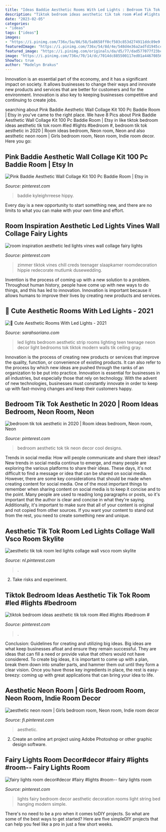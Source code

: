 ```yaml
---
title: "Ideas Baddie Aesthetic Rooms With Led Lights : Bedroom Tik Tok Aesthetic In 2020"
description: "Tiktok bedroom ideas aesthetic tik tok room #led #lights #bedroom #"
date: "2023-02-05"
categories:
- "ideas"
tags: ["ideas"]
images:
- "https://i.pinimg.com/736x/5a/86/58/5a8658ff0cf503c853d274911ddc89e9.jpg"
featuredImage: "https://i.pinimg.com/736x/54/8d/4e/548d4e36a2adfd1945cccb0bb13233e3.jpg"
featured_image: "https://i.pinimg.com/originals/da/d5/77/dad577077f23bcf1e06f4fdf5652bb69.jpg"
image: "https://i.pinimg.com/736x/70/14/dc/7014dc885500117ed01a446708567a04.jpg"
ShowToc: true
author: "Madelyn Brakus"
---
```



Innovation is an essential part of the economy, and it has a significant impact on society. It allows businesses to change their ways and innovate new products and services that are better for customers and for the environment. Innovation is also key to keeping businesses competitive and continuing to create jobs.

	

		
searching about Pink Baddie Aesthetic Wall Collage Kit 100 Pc Baddie Room | Etsy in you've came to the right place. We have 8 Pics about Pink Baddie Aesthetic Wall Collage Kit 100 Pc Baddie Room | Etsy in like tiktok bedroom ideas aesthetic tik tok room #led #lights #bedroom #, bedroom tik tok aesthetic in 2020 | Room ideas bedroom, Neon room, Neon and also aesthetic neon room | Girls bedroom room, Neon room, Indie room decor. Here you go:
		
    
## Pink Baddie Aesthetic Wall Collage Kit 100 Pc Baddie Room | Etsy In

<img loading=lazy src="https://i.pinimg.com/originals/1b/10/7f/1b107fb3e5148dcd017686710fe7366a.jpg" onerror="this.onerror=null;this.src='https://tse4.mm.bing.net/th?id=OIP.8FiHJ43UWlZ65qhYkHtr0wHaJ3&amp;pid=15.1';" alt="Pink Baddie Aesthetic Wall Collage Kit 100 Pc Baddie Room | Etsy in">

_Source: pinterest.com_

>baddie kyleighrreese hippy. 

	

Every day is a new opportunity to start something new, and there are no limits to what you can make with your own time and effort.

    
## Room Inspiration Aesthetic Led Lights Vines Wall Collage Fairy Lights

<img loading=lazy src="https://i.pinimg.com/736x/d4/10/94/d41094ea7eb9ca84d657802a2bcd6d03.jpg" onerror="this.onerror=null;this.src='https://tse1.mm.bing.net/th?id=OIP.T-I6BzZM1l79bwVBGJ1ycwHaJ3&amp;pid=15.1';" alt="room inspiration aesthetic led lights vines wall collage fairy lights">

_Source: pinterest.com_

>zimmer tiktok vines chill creds teenager slaapkamer roomdecoration hippie redecorate mutlumk dusewedding. 

	

Invention is the process of coming up with a new solution to a problem. Throughout human history, people have come up with new ways to do things, and this has led to innovation. Innovation is important because it allows humans to improve their lives by creating new products and services.

    
## 🖤 Cute Aesthetic Rooms With Led Lights - 2021

<img loading=lazy src="https://i.pinimg.com/originals/da/d5/77/dad577077f23bcf1e06f4fdf5652bb69.jpg" onerror="this.onerror=null;this.src='https://tse2.mm.bing.net/th?id=OIP.LzpD883BwyHCzCoIJXwxZAHaNW&amp;pid=15.1';" alt="🖤 Cute Aesthetic Rooms With Led Lights - 2021">

_Source: sarahsoriano.com_

>led lights bedroom aesthetic strip rooms lighting teen teenage neon decor light bedrooms tok tiktok modern walls tik ceiling gray. 

	

Innovation is the process of creating new products or services that improve the quality, function, or convenience of existing products. It can also refer to the process by which new ideas are pushed through the ranks of an organization to be put into practice. Innovation is essential for businesses in all industries, but especially those that rely on technology. With the advent of new technologies, businesses must constantly innovate in order to keep up with fast-moving changes and keep their customers happy.

    
## Bedroom Tik Tok Aesthetic In 2020 | Room Ideas Bedroom, Neon Room, Neon

<img loading=lazy src="https://i.pinimg.com/originals/3c/55/12/3c55128b1214ee1fea28b89dd570eaf8.jpg" onerror="this.onerror=null;this.src='https://tse4.mm.bing.net/th?id=OIP.L-1qAkvn4X25q_8IyOMsZQHaJ4&amp;pid=15.1';" alt="bedroom tik tok aesthetic in 2020 | Room ideas bedroom, Neon room, Neon">

_Source: pinterest.com_

>bedroom aesthetic tok tik neon decor cool designs. 

	

Trends in social media: How will people communicate and share their ideas?
New trends in social media continue to emerge, and many people are exploring the various platforms to share their ideas. These days, it's not difficult to find a message or idea that can be shared on social media. However, there are some key considerations that should be made when creating content for social media. 
One of the most important things to remember when sharing content on social media is to keep it concise and to the point. Many people are used to reading long paragraphs or posts, so it's important that the author is clear and concise in what they're saying. Additionally, it's important to make sure that all of your content is original and not copied from other sources. If you want your content to stand out from the rest, you need to create something new and unique.

    
## Aesthetic Tik Tok Room Led Lights Collage Wall Vsco Room Skylite

<img loading=lazy src="https://i.pinimg.com/736x/70/14/dc/7014dc885500117ed01a446708567a04.jpg" onerror="this.onerror=null;this.src='https://tse2.mm.bing.net/th?id=OIP.pJ8Z4jB8zhnhWYy3qyFYaAHaLh&amp;pid=15.1';" alt="aesthetic tik tok room led lights collage wall vsco room skylite">

_Source: nl.pinterest.com_

>. 

	

2. Take risks and experiment.

    
## Tiktok Bedroom Ideas Aesthetic Tik Tok Room #led #lights #bedroom #

<img loading=lazy src="https://i.pinimg.com/736x/47/ae/33/47ae331933d3b0c049695dd0a9851fe8.jpg" onerror="this.onerror=null;this.src='https://tse1.mm.bing.net/th?id=OIP.8Cjj6KtDjWdBhf2W7NgavAHaLg&amp;pid=15.1';" alt="tiktok bedroom ideas aesthetic tik tok room #led #lights #bedroom #">

_Source: pinterest.com_

>. 

	

Conclusion: Guidelines for creating and utilizing big ideas.
Big ideas are what keep businesses afloat and ensure they remain successful. They are ideas that can fill a need or provide value that others would not have considered. To create big ideas, it is important to come up with a plan, break them down into smaller parts, and hammer them out until they form a clear vision. Once you have those key ingredients in place, the rest is easy- breezy: coming up with great applications that can bring your idea to life.

    
## Aesthetic Neon Room | Girls Bedroom Room, Neon Room, Indie Room Decor

<img loading=lazy src="https://i.pinimg.com/736x/5a/86/58/5a8658ff0cf503c853d274911ddc89e9.jpg" onerror="this.onerror=null;this.src='https://tse2.mm.bing.net/th?id=OIP.NWBf2Pv25av8VOEaghefEwHaDw&amp;pid=15.1';" alt="aesthetic neon room | Girls bedroom room, Neon room, Indie room decor">

_Source: fi.pinterest.com_

>aesthetic. 

	

2. Create an online art project using Adobe Photoshop or other graphic design software.

    
## Fairy Lights Room Decor#decor #fairy #lights #room-- Fairy Lights Room

<img loading=lazy src="https://i.pinimg.com/736x/54/8d/4e/548d4e36a2adfd1945cccb0bb13233e3.jpg" onerror="this.onerror=null;this.src='https://tse4.mm.bing.net/th?id=OIP.NbkroKwfMXtEjc_pbkoe-wHaNK&amp;pid=15.1';" alt="fairy lights room decor#decor #fairy #lights #room-- fairy lights room">

_Source: pinterest.com_

>lights fairy bedroom decor aesthetic decoration rooms light string bed hanging modern simple. 

	

There's no need to be a pro when it comes toDIY projects. So what are some of the best ways to get started? Here are five simpleDIY projects that can help you feel like a pro in just a few short weeks.


